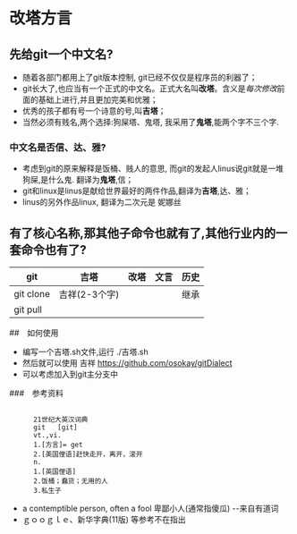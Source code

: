 # 改塔方言


## 先给git一个中文名?

  *  随着各部门都用上了git版本控制, git已经不仅仅是程序员的利器了；
  *  git长大了,也应当有一个正式的中文名。正式大名叫**改塔**。含义是*每次修改*前面的基础上进行,并且更加完美和优雅；
  *  优秀的孩子都有号一个诗意的号,叫**吉塔**；
  *  当然必须有贱名,两个选择:狗屎塔、鬼塔, 我采用了**鬼塔**,能两个字不三个字.
  
### 中文名是否信、达、雅?

  * 考虑到git的原来解释是饭桶、贱人的意思, 而git的发起人linus说git就是一堆狗屎,是什么鬼. 翻译为**鬼塔**,信；
  * git和linux是linus是献给世界最好的两件作品,翻译为**吉塔**,达、雅；
  * linus的另外作品linux, 翻译为二次元是 妮娜丝 

## 有了核心名称,那其他子命令也就有了,其他行业内的一套命令也有了?

| git			|吉塔	        	|   改塔  	|  文言| 历史| 
| ------ 		|:-------:			| :-------:	|   :-------:    | :-------:  |
| git clone		| 吉祥(2-3个字)		|  	|       |   继承|
| git pull      | 					|         	|       |       |

##　如何使用

- 编写一个吉塔.sh文件,运行 ./吉塔.sh 
- 然后就可以使用  吉祥 https://github.com/osokay/gitDialect
- 可以考虑加入到git主分支中

  

###　参考资料
  
<pre><code>
      21世纪大英汉词典
      git   [ɡit]
      vt.,vi.
      1.[方言]= get
      2.[美国俚语]赶快走开，离开，滚开
      n.
      1.[英国俚语]
      2.饭桶；蠢货；无用的人
      3.私生子
</code></pre>

* a contemptible person, often a fool 卑鄙小人(通常指傻瓜) --来自有道词
* ｇｏｏｇｌｅ、新华字典(11版) 等参考不在指出
